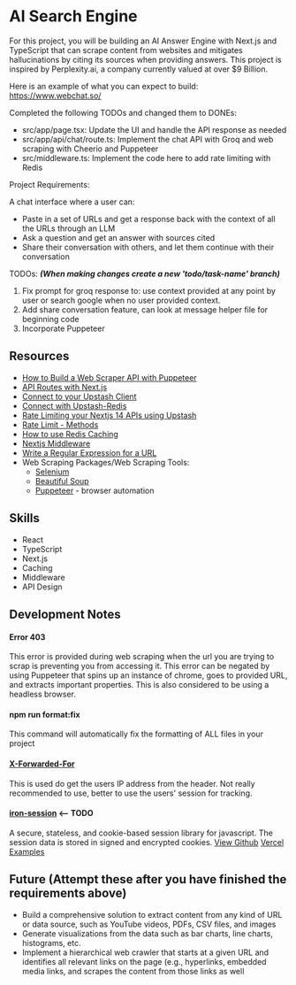 # AI Search Engine

​For this project, you will be building an AI Answer Engine with Next.js and TypeScript that can scrape content from websites and mitigates hallucinations by citing its sources when providing answers. This project is inspired by Perplexity.ai, a company currently valued at over $9 Billion.

​Here is an example of what you can expect to build: https://www.webchat.so/

Completed the following TODOs and changed them to DONEs:

- src/app/page.tsx: Update the UI and handle the API response as needed
- src/app/api/chat/route.ts: Implement the chat API with Groq and web scraping with Cheerio and Puppeteer
- src/middleware.ts: Implement the code here to add rate limiting with Redis

Project Requirements:

A chat interface where a user can:

- Paste in a set of URLs and get a response back with the context of all the URLs through an LLM
- Ask a question and get an answer with sources cited
- Share their conversation with others, and let them continue with their conversation

TODOs: ***(When making changes create a new *'todo/task-name'* branch)***

1. Fix prompt for groq response to: use context provided at any point by user or search google when no user provided context.
2. Add share conversation feature, can look at message helper file for beginning code
3. Incorporate Puppeteer

## Resources

- [How to Build a Web Scraper API with Puppeteer](https://www.youtube.com/watch?v=kOdIzhPfLuo)
- [API Routes with Next.js](https://www.youtube.com/watch?v=gEB3ckYeZF4)
- [Connect to your Upstash Client](https://upstash.com/docs/redis/howto/connectclient)
- [Connect with Upstash-Redis](https://upstash.com/docs/redis/howto/connectwithupstashredis)
- [Rate Limiting your Nextjs 14 APIs using Upstash](https://www.youtube.com/watch?v=6QhLdQlyZJc)
- [Rate Limit - Methods](https://upstash.com/docs/redis/sdks/ratelimit-ts/methods#limit)
- [How to use Redis Caching](https://www.youtube.com/watch?v=-5RTyEim384)
- [Nextjs Middleware](https://nextjs.org/docs/app/building-your-application/routing/middleware)
- [Write a Regular Expression for a URL](https://www.freecodecamp.org/news/how-to-write-a-regular-expression-for-a-url/)
- Web Scraping Packages/Web Scraping Tools:
  - [Selenium](https://www.selenium.dev/documentation/webdriver/getting_started/install_library/)
  - [Beautiful Soup](https://pypi.org/project/beautifulsoup4/)
  - [Puppeteer](https://pptr.dev/) - browser automation

## Skills

- React
- TypeScript
- Next.js
- Caching
- Middleware
- API Design

## Development Notes

#### Error 403

This error is provided during web scraping when the url you are trying to scrap is preventing you from accessing it. This error can be negated by using Puppeteer that spins up an instance of chrome, goes to provided URL, and extracts important properties. This is also considered to be using a headless browser.

#### npm run format:fix

This command will automatically fix the formatting of ALL files in your project

#### [X-Forwarded-For](https://developer.mozilla.org/en-US/docs/Web/HTTP/Headers/X-Forwarded-For)

This is used do get the users IP address from the header. Not really recommended to use, better to use the users' session for tracking.

#### [iron-session](https://www.npmjs.com/package/iron-session/v/8.0.0-beta.5) <-- TODO

A secure, stateless, and cookie-based session library for javascript. The session data is stored in signed and encrypted cookies.
[View Github](https://github.com/vvo/iron-session)
[Vercel Examples](https://get-iron-session.vercel.app/)

## Future (Attempt these after you have finished the requirements above)

- Build a comprehensive solution to extract content from any kind of URL or data source, such as YouTube videos, PDFs, CSV files, and images
- Generate visualizations from the data such as bar charts, line charts, histograms, etc.
- Implement a hierarchical web crawler that starts at a given URL and identifies all relevant links on the page (e.g., hyperlinks, embedded media links, and scrapes the content from those links as well
